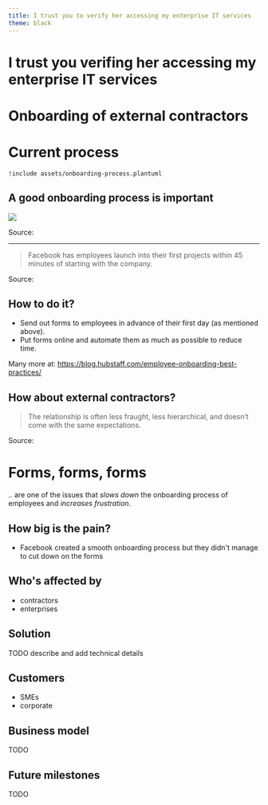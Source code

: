 ```yaml
---
title: I trust you to verify her accessing my enterprise IT services
theme: black
---
```


# I trust you verifing her accessing my enterprise IT services

# Onboarding of external contractors

# Current process

```{.render_plantuml args="-Sbackgroundcolor=grey -SdefaultFontSize=16"}
!include assets/onboarding-process.plantuml
```

## A good onboarding process is important

![](https://bloghubstaffcom.lightningbasecdn.com/wp-content/uploads/2018/04/ZfEJ6xdDSUQqvMQMl-ttinkviHR5F7ac0kvYRDBhhkrV8ZS8BimK5Ak2NVi1m0m9U2vX1abEoQk2kp3fomT-Yp_LSHmRs6M8rZ9eLWxuOq-iCXRqpI6ZA-3XZpYSMAppf7pWT811.png)

Source: [](https://blog.hubstaff.com/employee-onboarding-best-practices/)

---

> Facebook has employees launch into their first projects within 45
> minutes of starting with the company.


Source: [](https://blog.hubstaff.com/employee-onboarding-best-practices/)

## How to do it?

- Send out forms to employees in advance of their first day (as mentioned above).
- Put forms online and automate them as much as possible to reduce time.

Many more at: https://blog.hubstaff.com/employee-onboarding-best-practices/

## How about external contractors?

> The relationship is often less fraught, less hierarchical, and doesn’t
> come with the same expectations.

Source: [](https://hbr.org/2015/08/7-tips-for-managing-freelancers-and-independent-contractors)

# Forms, forms, forms

.. are one of the issues that *slows down* the onboarding process of
employees and *increases frustration*.

## How big is the pain?

- Facebook created a smooth onboarding process but they didn't manage to
  cut down on the forms

## Who's affected by 

- contractors
- enterprises

## Solution

TODO describe and add technical details

## Customers

- SMEs
- corporate

## Business model

TODO

## Future milestones

TODO
